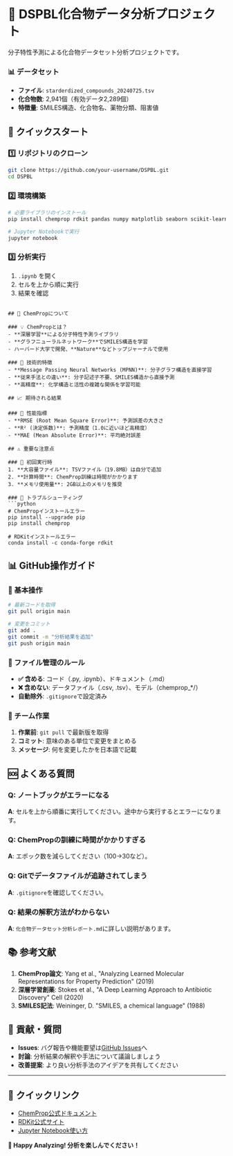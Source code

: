 # 🧬 DSPBL化合物データ分析プロジェクト

分子特性予測による化合物データセット分析プロジェクトです。

### 📊 データセット
- **ファイル**: `starderdized_compounds_20240725.tsv`
- **化合物数**: 2,941個（有効データ2,289個）
- **特徴量**: SMILES構造、化合物名、薬物分類、阻害値

## 🚀 クイックスタート

### 1️⃣ リポジトリのクローン
```bash
git clone https://github.com/your-username/DSPBL.git
cd DSPBL
```

### 2️⃣ 環境構築
```bash
# 必要ライブラリのインストール
pip install chemprop rdkit pandas numpy matplotlib seaborn scikit-learn

# Jupyter Notebookで実行
jupyter notebook
```

### 3️⃣ 分析実行
1. `.ipynb` を開く
2. セルを上から順に実行
3. 結果を確認
```

## 🤖 ChemPropについて

### 💡 ChemPropとは？
- **深層学習**による分子特性予測ライブラリ
- **グラフニューラルネットワーク**でSMILES構造を学習
- ハーバード大学で開発、**Nature**などトップジャーナルで使用

### 🧠 技術的特徴
- **Message Passing Neural Networks (MPNN)**: 分子グラフ構造を直接学習
- **従来手法との違い**: 分子記述子不要、SMILES構造から直接予測
- **高精度**: 化学構造と活性の複雑な関係を学習可能

## 📈 期待される結果

### 🎯 性能指標
- **RMSE (Root Mean Square Error)**: 予測誤差の大きさ
- **R² (決定係数)**: 予測精度（1.0に近いほど高精度）
- **MAE (Mean Absolute Error)**: 平均絶対誤差

## ⚠️ 重要な注意点

### 🚨 初回実行時
1. **大容量ファイル**: TSVファイル（19.8MB）は自分で追加
2. **計算時間**: ChemProp訓練は時間がかかります
3. **メモリ使用量**: 2GB以上のメモリを推奨

### 🔧 トラブルシューティング
```python
# ChemPropインストールエラー
pip install --upgrade pip
pip install chemprop

# RDKitインストールエラー  
conda install -c conda-forge rdkit
```

## 📊 GitHub操作ガイド

### 🌟 基本操作
```bash
# 最新コードを取得
git pull origin main

# 変更をコミット
git add .
git commit -m "分析結果を追加"
git push origin main
```

### 📁 ファイル管理のルール
- **✅ 含める**: コード（.py, .ipynb）、ドキュメント（.md）
- **❌ 含めない**: データファイル（.csv, .tsv）、モデル（chemprop_*/）
- **自動除外**: `.gitignore`で設定済み

### 🤝 チーム作業
1. **作業前**: `git pull` で最新版を取得
2. **コミット**: 意味のある単位で変更をまとめる
3. **メッセージ**: 何を変更したかを日本語で記載

## 🆘 よくある質問

### Q: ノートブックがエラーになる
**A**: セルを上から順番に実行してください。途中から実行するとエラーになります。

### Q: ChemPropの訓練に時間がかかりすぎる
**A**: エポック数を減らしてください（100→30など）。

### Q: Gitでデータファイルが追跡されてしまう
**A**: `.gitignore`を確認してください。

### Q: 結果の解釈方法がわからない
**A**: `化合物データセット分析レポート.md`に詳しい説明があります。

## 📚 参考文献

1. **ChemProp論文**: Yang et al., "Analyzing Learned Molecular Representations for Property Prediction" (2019)
2. **深層学習創薬**: Stokes et al., "A Deep Learning Approach to Antibiotic Discovery" Cell (2020)
3. **SMILES記法**: Weininger, D. "SMILES, a chemical language" (1988)

## 🤝 貢献・質問

- **Issues**: バグ報告や機能要望は[GitHub Issues](https://github.com/your-username/DSPBL/issues)へ
- **討論**: 分析結果の解釈や手法について議論しましょう
- **改善提案**: より良い分析手法のアイデアを共有してください

---

## 🔗 クイックリンク

- [ChemProp公式ドキュメント](https://chemprop.readthedocs.io/)
- [RDKit公式サイト](https://www.rdkit.org/)
- [Jupyter Notebook使い方](https://jupyter-notebook.readthedocs.io/)

**🚀 Happy Analyzing! 分析を楽しんでください！**

